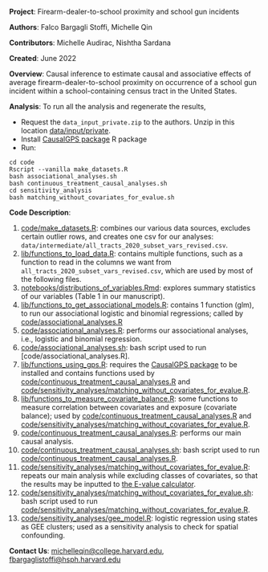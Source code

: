 **Project**: Firearm-dealer-to-school proximity and school gun incidents

**Authors**: Falco Bargagli Stoffi, Michelle Qin

**Contributors**: Michelle Audirac, Nishtha Sardana

**Created**: June 2022

**Overview**: Causal inference to estimate causal and associative effects of average firearm-dealer-to-school proximity on occurrence of a school gun incident within a school-containing census tract in the United States.

**Analysis**: To run all the analysis and regenerate the results,

* Request the `data_input_private.zip` to the authors. Unzip in this location [data/input/private](./data/input/private/).
* Install [CausalGPS package](https://github.com/cran/CausalGPS) R package
* Run:

```
cd code
Rscript --vanilla make_datasets.R
bash associational_analyses.sh
bash continuous_treatment_causal_analyses.sh
cd sensitivity_analysis
bash matching_without_covariates_for_evalue.sh
```

**Code Description**:
1. [code/make_datasets.R](./code/make_datasets.R): combines our various data sources, excludes certain outlier rows, and creates one csv for our analyses: `data/intermediate/all_tracts_2020_subset_vars_revised.csv`.
2. [lib/functions_to_load_data.R](./lib/functions_to_load_data.R): contains multiple functions, such as a function to read in the columns we want from `all_tracts_2020_subset_vars_revised.csv`, which are used by most of the following files.
3. [notebooks/distributions_of_variables.Rmd](./notebooks/_knit/distributions_of_variables.md): explores summary statistics of our variables (Table 1 in our manuscript).
4.  [lib/functions_to_get_associational_models.R](./lib/functions_to_get_associational_models.R): contains 1 function (glm), to run our associational logistic and binomial regressions; called by [code/associational_analyses.R](./code/associational_analyses.R)
5. [code/associational_analyses.R](./code/associational_analyses.R): performs our associational analyses, i.e., logistic and binomial regression.
6. [code/associational_analyses.sh](./code/associational_analyses.sh): bash script used to run [code/associational_analyses.R].
7. [lib/functions_using_gps.R](./lib/functions_using_gps.R): requires the [CausalGPS package](https://github.com/cran/CausalGPS) to be installed and contains functions used by [code/continuous_treatment_causal_analyses.R](./code/continuous_treatment_causal_analyses.R) and [code/sensitivity_analyses/matching_without_covariates_for_evalue.R](./code/sensitivity_analyses/matching_without_covariates_for_evalue.R).
8. [lib/functions_to_measure_covariate_balance.R](./lib/functions_to_measure_covariate_balance.R): some functions to measure correlation between covariates and exposure (covariate balance); used by [code/continuous_treatment_causal_analyses.R](./code/continuous_treatment_causal_analyses.R) and [code/sensitivity_analyses/matching_without_covariates_for_evalue.R](./code/sensitivity_analyses/matching_without_covariates_for_evalue.R).
9. [code/continuous_treatment_causal_analyses.R](./code/continuous_treatment_causal_analyses.R): performs our main causal analysis.
10. [code/continuous_treatment_causal_analyses.sh](./code/continuous_treatment_causal_analyses.sh): bash script used to run [code/continuous_treatment_causal_analyses.R](./code/continuous_treatment_causal_analyses.R).
11. [code/sensitivity_analyses/matching_without_covariates_for_evalue.R](./code/matching_without_covariates_for_evalue.R): repeats our main analysis while excluding classes of covariates, so that the results may be inputted to [the E-value calculator](https://www.evalue-calculator.com/evalue/).
12. [code/sensitivity_analyses/matching_without_covariates_for_evalue.sh](./code/sensitivity_analyses/matching_without_covariates_for_evalue.sh): bash script used to run [code/sensitivity_analyses/matching_without_covariates_for_evalue.R](./code/sensitivity_analyses/matching_without_covariates_for_evalue.R).
13. [code/sensitivity_analyses/gee_model.R](./code/gee_model.R): logistic regression using states as GEE clusters; used as a sensitivity analysis to check for spatial confounding.

**Contact Us**: michelleqin@college.harvard.edu, fbargaglistoffi@hsph.harvard.edu
